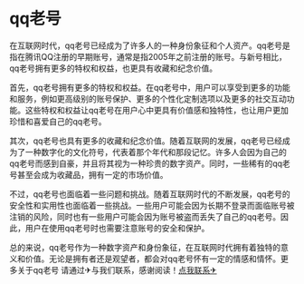 # qq老号

在互联网时代，qq老号已经成为了许多人的一种身份象征和个人资产。qq老号是指在腾讯QQ注册的早期账号，通常是指2005年之前注册的账号。与新号相比，qq老号拥有更多的特权和权益，也更具有收藏和纪念价值。

首先，qq老号拥有更多的特权和权益。在qq老号中，用户可以享受到更多的功能和服务，例如更高级别的账号保护、更多的个性化定制选项以及更多的社交互动功能。这些特权和权益让qq老号在用户心中更具有价值感和独特性，也让用户更加珍惜和喜爱自己的qq老号。

其次，qq老号也具有更多的收藏和纪念价值。随着互联网的发展，qq老号已经成为了一种数字化的文化符号，代表着那个年代和那段记忆。许多人会因为自己的qq老号而感到自豪，并且将其视为一种珍贵的数字资产。同时，一些稀有的qq老号甚至会成为收藏品，拥有一定的市场价值。

不过，qq老号也面临着一些问题和挑战。随着互联网时代的不断发展，qq老号的安全性和实用性也面临着一些挑战。一些用户可能会因为长期不登录而面临账号被注销的风险，同时也有一些用户可能会因为账号被盗而丢失了自己的qq老号。因此，用户在使用qq老号时也需要注意账号的安全和保护。

总的来说，qq老号作为一种数字资产和身份象征，在互联网时代拥有着独特的意义和价值。无论是拥有者还是观望者，都会对qq老号怀有一定的情感和情怀。更多关于qq老号 请通过✈与我们联系，感谢阅读！[点我联系✈](https://auth.G208.com)